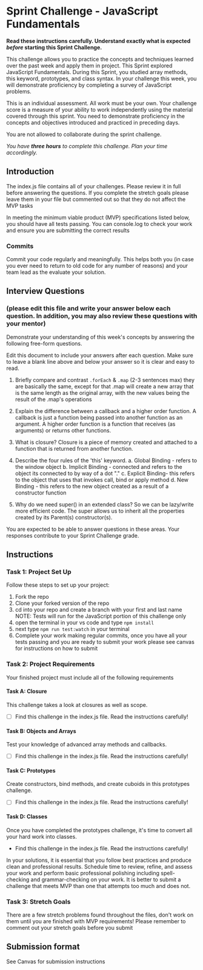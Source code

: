 # Sprint Challenge - JavaScript Fundamentals

**Read these instructions carefully. Understand exactly what is expected _before_ starting this Sprint Challenge.**

This challenge allows you to practice the concepts and techniques learned over the past week and apply them in project. This Sprint explored JavaScript Fundamentals. During this Sprint, you studied array methods, this keyword, prototypes, and class syntax. In your challenge this week, you will demonstrate proficiency by completing a survey of JavaScript problems.

This is an individual assessment. All work must be your own. Your challenge score is a measure of your ability to work independently using the material covered through this sprint. You need to demonstrate proficiency in the concepts and objectives introduced and practiced in preceding days.

You are not allowed to collaborate during the sprint challenge.

_You have **three hours** to complete this challenge. Plan your time accordingly._

## Introduction

The index.js file contains all of your challenges. Please review it in full before answering the questions. If you complete the stretch goals please leave them in your file but commented out so that they do not affect the MVP tasks

In meeting the minimum viable product (MVP) specifications listed below, you should have all tests passing. You can console.log to check your work and ensure you are submitting the correct results

### Commits

Commit your code regularly and meaningfully. This helps both you (in case you ever need to return to old code for any number of reasons) and your team lead as the evaluate your solution.

## Interview Questions

### (please edit this file and write your answer below each question. In addition, you may also review these questions with your mentor)

Demonstrate your understanding of this week's concepts by answering the following free-form questions.

Edit this document to include your answers after each question. Make sure to leave a blank line above and below your answer so it is clear and easy to read.

1. Briefly compare and contrast `.forEach` & `.map` (2-3 sentences max)
   they are basically the same, except for that .map will create a new array that is the same length as the original array, with the new values being the result of the .map's operations

2. Explain the difference between a callback and a higher order function.
   A callback is just a function being passed into another function as an argument.
   A higher order function is a function that receives (as arguments) or returns other functions.

3. What is closure?
   Closure is a piece of memory created and attached to a function that is returned from another function.

4. Describe the four rules of the 'this' keyword.
   a. Global Binding - refers to the window object
   b. Implicit Binding - connected and refers to the object its connected to by way of a dot "."
   c. Explicit Binding- this refers to the object that uses that invokes call, bind or apply method
   d. New Binding - this refers to the new object created as a result of a constructor function

5. Why do we need super() in an extended class?
   So we can be lazy/write more efficient code. The super allows us to inherit all the properties created by its Parent(s) constructor(s).

You are expected to be able to answer questions in these areas. Your responses contribute to your Sprint Challenge grade.

## Instructions

### Task 1: Project Set Up

Follow these steps to set up your project:

1. Fork the repo
2. Clone your forked version of the repo
3. cd into your repo and create a branch with your first and last name
   NOTE: Tests will run for the JavaScript portion of this challenge only
4. open the terminal in your vs code and type `npm install`
5. next type `npm run test:watch` in your terminal
6. Complete your work making regular commits, once you have all your tests passing and you are ready to submit your work please see canvas for instructions on how to submit

### Task 2: Project Requirements

Your finished project must include all of the following requirements

#### Task A: Closure

This challenge takes a look at closures as well as scope.

-   [ ] Find this challenge in the index.js file. Read the instructions carefully!

#### Task B: Objects and Arrays

Test your knowledge of advanced array methods and callbacks.

-   [ ] Find this challenge in the index.js file. Read the instructions carefully!

#### Task C: Prototypes

Create constructors, bind methods, and create cuboids in this prototypes challenge.

-   [ ] Find this challenge in the index.js file. Read the instructions carefully!

#### Task D: Classes

Once you have completed the prototypes challenge, it's time to convert all your hard work into classes.

-   Find this challenge in the index.js file. Read the instructions carefully!

In your solutions, it is essential that you follow best practices and produce clean and professional results. Schedule time to review, refine, and assess your work and perform basic professional polishing including spell-checking and grammar-checking on your work. It is better to submit a challenge that meets MVP than one that attempts too much and does not.

### Task 3: Stretch Goals

There are a few stretch problems found throughout the files, don't work on them until you are finished with MVP requirements! Please remember to comment out your stretch goals before you submit

## Submission format

See Canvas for submission instructions
